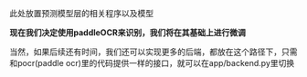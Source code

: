 此处放置预测模型层的相关程序以及模型

**现在我们决定使用paddleOCR来识别，我们将在其基础上进行微调**

当然，如果后续还有时间，我们还可以实现更多的后端，都放在这个路径下，只需和pocr(paddle ocr)里的代码提供一样的接口，就可以在app/backend.py里切换